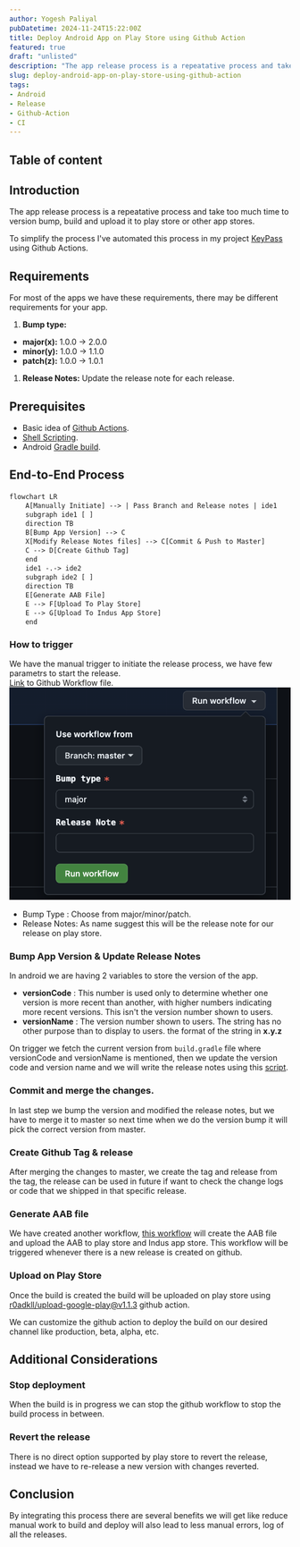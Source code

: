 ```yaml
---
author: Yogesh Paliyal
pubDatetime: 2024-11-24T15:22:00Z
title: Deploy Android App on Play Store using Github Action
featured: true
draft: "unlisted"
description: "The app release process is a repeatative process and take too much time to version bump, build and upload it to play store or other app stores. To simplify this process we can automated this process"
slug: deploy-android-app-on-play-store-using-github-action
tags:
- Android
- Release
- Github-Action
- CI
---
```


## Table of content

## Introduction
The app release process is a repeatative process and take too much time to version bump, build and upload it to play store or other app stores.

To simplify the process I've automated this process in my project [KeyPass](https://github.com/yogeshpaliyal/KeyPass) using Github Actions.

## Requirements
For most of the apps we have these requirements, there may be different requirements for your app.
1. **Bump type:** 
- **major(x):** 1.0.0 -> 2.0.0
- **minor(y):** 1.0.0 -> 1.1.0
- **patch(z):** 1.0.0 -> 1.0.1
1. **Release Notes:** Update the release note for each release.

## Prerequisites
- Basic idea of [Github Actions](https://github.com/features/actions).
- [Shell Scripting](https://www.freecodecamp.org/news/shell-scripting-crash-course-how-to-write-bash-scripts-in-linux/).
- Android [Gradle build](https://developer.android.com/build/gradle-build-overview).


## End-to-End Process
```mermaid
flowchart LR
    A[Manually Initiate] --> | Pass Branch and Release notes | ide1
    subgraph ide1 [ ]
    direction TB
    B[Bump App Version] --> C
    X[Modify Release Notes files] --> C[Commit & Push to Master]
    C --> D[Create Github Tag]
    end
    ide1 -.-> ide2
    subgraph ide2 [ ]
    direction TB
    E[Generate AAB File]
    E --> F[Upload To Play Store]
    E --> G[Upload To Indus App Store]
    end
```


### How to trigger  
We have the manual trigger to initiate the release process, we have few parametrs to start the release.  
[Link](https://github.com/yogeshpaliyal/KeyPass/blob/32c267075a54e6a138091e5741681beab0ab1e3f/.github/workflows/version-bump.yaml) to Github Workflow file.
![Trigger](../../assets/release-process-trigger-dark.png)  
- Bump Type : Choose from major/minor/patch.
- Release Notes: As name suggest this will be the release note for our release on play store.

### Bump App Version & Update Release Notes
In android we are having 2 variables to store the version of the app.   

- **versionCode** : This number is used only to determine whether one version is more recent than another, with higher numbers indicating more recent versions. This isn't the version number shown to users.
- **versionName** : The version number shown to users. The string has no other purpose than to display to users. the format of the string in **x.y.z**

On trigger we fetch the current version from `build.gradle` file where versionCode and versionName is mentioned, then we update the version code and version name and we will write the release notes using this [script](https://github.com/yogeshpaliyal/KeyPass/blob/32c267075a54e6a138091e5741681beab0ab1e3f/scripts/versionBump.sh).

### Commit and merge the changes.
In last step we bump the version and modified the release notes, but we have to merge it to master so next time when we do the version bump it will pick the correct version from master.

### Create Github Tag & release
After merging the changes to master, we create the tag and release from the tag, the release can be used in future if want to check the change logs or code that we shipped in that specific release.

### Generate AAB file
We have created another workflow, [this workflow](https://github.com/yogeshpaliyal/KeyPass/blob/32c267075a54e6a138091e5741681beab0ab1e3f/.github/workflows/production.yml) will create the AAB file and upload the AAB to play store and Indus app store. This workflow will be triggered whenever there is a new release is created on github.

### Upload on Play Store 
Once the build is created the build will be uploaded on play store using [r0adkll/upload-google-play@v1.1.3](https://github.com/r0adkll/upload-google-play) github action.

We can customize the github action to deploy the build on our desired channel like production, beta, alpha, etc.

## Additional Considerations
### Stop deployment
When the build is in progress we can stop the github workflow to stop the build process in between.


### Revert the release
There is no direct option supported by play store to revert the release, instead we have to re-release a new version with changes reverted.

## Conclusion
By integrating this process there are several benefits we will get like reduce manual work to build and deploy will also lead to less manual errors, log of all the releases.



